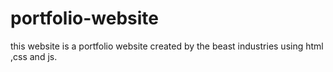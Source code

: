 # portfolio-website
this website is a portfolio website created by the beast industries using html ,css and js.
